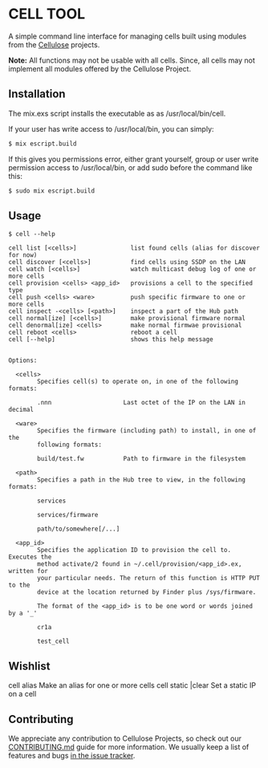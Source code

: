 CELL TOOL
========

A simple command line interface for managing cells built using modules from the [Cellulose](cellulose.io) projects.

**Note:** All functions may not be usable with all cells. Since, all cells may not implement all modules offered by the Cellulose Project.

## Installation

The mix.exs script installs the executable as as /usr/local/bin/cell.

If your user has write access to /usr/local/bin, you can simply:

```bash
$ mix escript.build
```

If this gives you permissions error, either grant yourself, group or user write permission access to /usr/local/bin, or add sudo before the command like this:

```bash
$ sudo mix escript.build
```

## Usage

```
$ cell --help

cell list [<cells>]               list found cells (alias for discover for now)
cell discover [<cells>]           find cells using SSDP on the LAN
cell watch [<cells>]              watch multicast debug log of one or more cells
cell provision <cells> <app_id>   provisions a cell to the specified type
cell push <cells> <ware>          push specific firmware to one or more cells
cell inspect -<cells> [<path>]    inspect a part of the Hub path
cell normal[ize] [<cells>]        make provisional firmware normal
cell denormal[ize] <cells>        make normal firmwae provisional
cell reboot <cells>               reboot a cell
cell [--help]                     shows this help message


Options:

  <cells>
        Specifies cell(s) to operate on, in one of the following formats:

        .nnn                    Last octet of the IP on the LAN in decimal

  <ware>
        Specifies the firmware (including path) to install, in one of the
        following formats:

        build/test.fw           Path to firmware in the filesystem

  <path>
        Specifies a path in the Hub tree to view, in the following formats:

        services

        services/firmware

        path/to/somewhere[/...]

  <app_id>
        Specifies the application ID to provision the cell to. Executes the
        method activate/2 found in ~/.cell/provision/<app_id>.ex, written for
        your particular needs. The return of this function is HTTP PUT to the
        device at the location returned by Finder plus /sys/firmware.

        The format of the <app_id> is to be one word or words joined by a '_'

        cr1a

        test_cell
```

## Wishlist

cell alias <cells> <alias>  			Make an alias for one or more cells
cell static <cell> <config>|clear			Set a static IP on a cell

## Contributing

We appreciate any contribution to Cellulose Projects, so check out our [CONTRIBUTING.md](CONTRIBUTING.md) guide for more information. We usually keep a list of features and bugs [in the issue tracker](https://github.com/cellulose/ethernet/issues).
